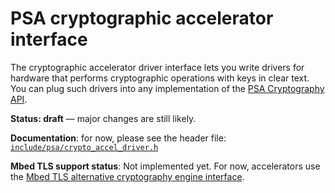 # PSA cryptographic accelerator interface

The cryptographic accelerator driver interface lets you write drivers for hardware that performs cryptographic operations with keys in clear text.
You can plug such drivers into any implementation of the [PSA Cryptography API](../#application-programming-interface).

**Status: draft** — major changes are still likely.

**Documentation**: for now, please see the header file:
[`include/psa/crypto_accel_driver.h`](https://github.com/ARMmbed/mbedtls/blob/development/include/psa/crypto_accel_driver.h)

**Mbed TLS support status**: Not implemented yet. For now, accelerators use the [Mbed TLS alternative cryptography engine interface](https://tls.mbed.org/kb/development/hw_acc_guidelines).
